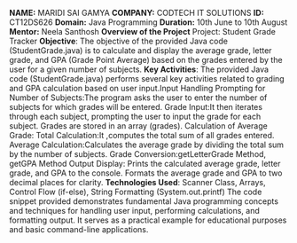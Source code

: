 **NAME:** MARIDI SAI GAMYA
**COMPANY:** CODTECH IT SOLUTIONS
**ID:** CT12DS626
**Domain:** Java Programming
**Duration:** 10th June to 10th August
**Mentor:** Neela Santhosh
**Overview of the Project**
Project: Student Grade Tracker
__Objective__:
The objective of the provided Java code (StudentGrade.java) is to calculate and display the average grade, letter grade, and GPA (Grade Point Average) based on the grades entered by the user for a given number of subjects.
**Key Activities**:
The provided Java code (StudentGrade.java) performs several key activities related to grading and GPA calculation based on user input.Input Handling
Prompting for Number of Subjects:The program asks the user to enter the number of subjects for which grades will be entered.
Grade Input:It then iterates through each subject, prompting the user to input the grade for each subject.
Grades are stored in an array (grades).
Calculation of Average Grade: 
Total Calculation:It ,computes the total sum of all grades entered. 
Average Calculation:Calculates the average grade by dividing the total sum by the number of subjects.
Grade Conversion:getLetterGrade Method, getGPA Method
Output
Display:
Prints the calculated average grade, letter grade, and GPA to the console.
Formats the average grade and GPA to two decimal places for clarity.
**Technologies Used**:
Scanner Class, Arrays, Control Flow (if-else), String Formatting (System.out.printf)
The code snippet provided demonstrates fundamental Java programming concepts and techniques for handling user input, performing calculations, and formatting output. It serves as a practical example for educational purposes and basic command-line applications.
